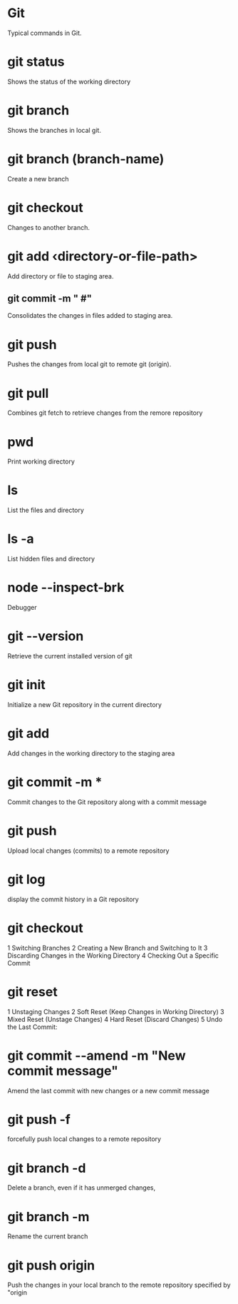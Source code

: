 # Git

Typical commands in Git.

# git status

Shows the status of the working directory

# git branch

Shows the branches in local git.

# git branch (branch-name)

Create a new branch

# git checkout <another-branch>

Changes to another branch.

# git add ‹directory-or-file-path>

Add directory or file to staging area.

## git commit -m "<message> #<issue>"


Consolidates the changes in files added to staging area.

# git push

Pushes the changes from local git to remote git (origin).

# git pull

Combines git fetch to retrieve changes from the remore repository

# pwd

Print working directory

# ls

List the files and directory

# ls -a 

List hidden files and directory 

# node --inspect-brk <directory-structure>

Debugger 


# git --version

Retrieve the current installed version of git


# git init

Initialize a new Git repository in the current directory

# git add

Add changes in the working directory to the staging area

# git commit -m *

Commit changes to the Git repository along with a commit message

# git push

Upload local changes (commits) to a remote repository

# git log 

display the commit history in a Git repository

# git checkout 

1 Switching Branches
2 Creating a New Branch and Switching to It
3 Discarding Changes in the Working Directory
4 Checking Out a Specific Commit

# git reset 

1 Unstaging Changes
2 Soft Reset (Keep Changes in Working Directory)
3 Mixed Reset (Unstage Changes)
4 Hard Reset (Discard Changes)
5 Undo the Last Commit:

# git commit --amend -m "New commit message"

Amend the last commit with new changes or a new commit message

# git push -f 

forcefully push local changes to a remote repository

# git branch -d <branch-name>

Delete a branch, even if it has unmerged changes,

# git branch -m <new-branch-name>

Rename the current branch

# git push origin <branch-name>

Push the changes in your local branch to the remote repository specified by "origin